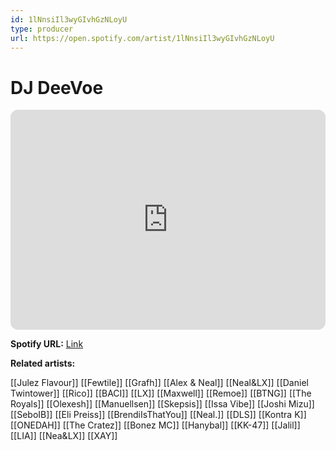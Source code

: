 ```yaml
---
id: 1lNnsiIl3wyGIvhGzNLoyU
type: producer
url: https://open.spotify.com/artist/1lNnsiIl3wyGIvhGzNLoyU
---
```

# DJ DeeVoe

<iframe style="border-radius:12px" src="https://open.spotify.com/embed/artist/1lNnsiIl3wyGIvhGzNLoyU" width="100%" height="352" frameBorder="0" allowfullscreen="" allow="autoplay; clipboard-write; encrypted-media; fullscreen; picture-in-picture" loading="lazy"></iframe>

**Spotify URL:** [Link](https://open.spotify.com/artist/1lNnsiIl3wyGIvhGzNLoyU)

**Related artists:**

[[Julez Flavour]]
[[Fewtile]]
[[Grafh]]
[[Alex & Neal]]
[[Neal&LX]]
[[Daniel Twintower]]
[[Rico]]
[[BACI]]
[[LX]]
[[Maxwell]]
[[Remoe]]
[[BTNG]]
[[The Royals]]
[[Olexesh]]
[[Manuellsen]]
[[Skepsis]]
[[Issa Vibe]]
[[Joshi Mizu]]
[[SeboIB]]
[[Eli Preiss]]
[[BrendiIsThatYou]]
[[Neal.]]
[[DLS]]
[[Kontra K]]
[[ONEDAH]]
[[The Cratez]]
[[Bonez MC]]
[[Hanybal]]
[[KK-47]]
[[Jalil]]
[[LIA]]
[[Nea&LX]]
[[XAY]]
